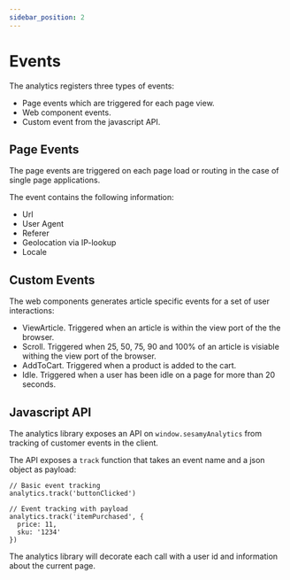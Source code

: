 ```yaml
---
sidebar_position: 2
---
```


# Events

The analytics registers three types of events:

- Page events which are triggered for each page view.
- Web component events.
- Custom event from the javascript API.

## Page Events

The page events are triggered on each page load or routing in the case of single page applications.

The event contains the following information:

- Url
- User Agent
- Referer
- Geolocation via IP-lookup
- Locale

## Custom Events

The web components generates article specific events for a set of user interactions:

- ViewArticle. Triggered when an article is within the view port of the the browser.
- Scroll. Triggered when 25, 50, 75, 90 and 100% of an article is visiable withing the view port of the browser.
- AddToCart. Triggered when a product is added to the cart.
- Idle. Triggered when a user has been idle on a page for more than 20 seconds.

## Javascript API

The analytics library exposes an API on `window.sesamyAnalytics` from tracking of customer events in the client.

The API exposes a `track` function that takes an event name and a json object as payload:

```
// Basic event tracking
analytics.track('buttonClicked')

// Event tracking with payload
analytics.track('itemPurchased', {
  price: 11,
  sku: '1234'
})
```

The analytics library will decorate each call with a user id and information about the current page.
